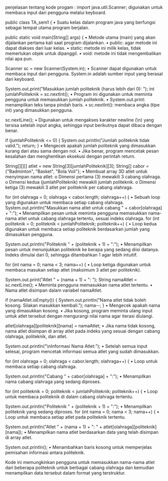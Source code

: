  penjelasan tentang kode progam :
import java.util.Scanner;
 digunakan untuk membaca input dari pengguna melalui keyboard.

public class TA_sem1 {
•	Suatu kelas dalam program java yang berfungsi sebagai tempat utama program berjalan.

public static void main(String[] args) {
•	Metode utama (main) yang akan dijalankan pertama kali saat program dijalankan.
•	public: agar metode ini dapat diakses dari luar kelas.
•	static: metode ini milik kelas, tidak memerlukan objek untuk dipanggil.
•	void: metode ini tidak mengembalikan nilai apa pun.

Scanner sc = new Scanner(System.in);
•	 Scanner dapat digunakan untuk membaca input dari pengguna. System.in adalah sumber input yang berasal dari keyboard.

System.out.print("Masukkan jumlah politeknik (harus lebih dari 0): ");
int jumlahPoliteknik = sc.nextInt();
•	Program ini digunakan untuk meminta pengguna untuk memasukkan jumlah politeknik.
•	System.out.print: menampilkan teks tanpa pindah baris.
•	sc.nextInt(): membaca angka (tipe int) yang dimasukkan pengguna.

sc.nextLine();
•	Digunakan untuk mengakses karakter newline (\n) yang tersisa setelah input angka, sehingga input berikutnya dapat dibaca dengan benar.

if (jumlahPoliteknik <= 0) {
    System.out.println("Jumlah politeknik tidak valid.");
    return; 
}
•	Mengecek apakah jumlah politeknik yang dimasukkan kurang dari atau sama dengan nol.
•	Jika benar, program mencetak pesan kesalahan dan menghentikan eksekusi dengan perintah return.

String[][][] atlet = new String[3][jumlahPoliteknik][3];
String[] cabor = {"Badminton", "Basket", "Bola Voli"};
•	Membuat array 3D atlet untuk menyimpan nama atlet: 
o	Dimensi pertama (3) mewakili 3 cabang olahraga.
o	Dimensi kedua (jumlahPoliteknik) mewakili jumlah politeknik.
o	Dimensi ketiga (3) mewakili 3 atlet per politeknik per cabang olahraga.

for (int olahraga = 0; olahraga < cabor.length; olahraga++) {
•	Sebuah loop yang digunakan untuk membaca setiap cabang olahraga. 
System.out.println("Masukkan nama atlet untuk cabang " + cabor[olahraga] + ":");
•	Menampilkan pesan untuk meminta pengguna memasukkan nama-nama atlet untuk cabang olahraga tertentu, sesuai indeks olahraga.
for (int politeknik = 0; politeknik < jumlahPoliteknik; politeknik++) {
•	Loop kedua digunakan untuk membaca  setiap politeknik berdasarkan jumlah yang dimasukkan pengguna.

System.out.println("Politeknik " + (politeknik + 1) + ":");
•	Menampilkan pesan untuk menunjukkan politeknik ke berapa yang sedang diisi datanya. Indeks dimulai dari 0, sehingga ditambahkan 1 agar lebih intuitif.

for (int nama = 0; nama < 3; nama++) {
•	Loop ketiga digunakan untuk membaca masukan setiap atlet (maksimum 3 atlet per politeknik).

System.out.print("Atlet " + (nama + 1) + ": ");
String namaAtlet = sc.nextLine();
•	Meminta pengguna memasukkan nama atlet tertentu.
•	Nama atlet disimpan dalam variabel namaAtlet.

if (namaAtlet.isEmpty()) {
    System.out.println("Nama atlet tidak boleh kosong. Silakan masukkan kembali.");
    nama--;
}
•	Mengecek apakah nama yang dimasukkan kosong.
•	Jika kosong, program meminta ulang input untuk atlet tersebut dengan mengurangi nilai nama agar iterasi diulangi.

atlet[olahraga][politeknik][nama] = namaAtlet;
•	Jika nama tidak kosong, nama atlet disimpan di array atlet pada indeks yang sesuai dengan cabang olahraga, politeknik, dan atlet.

System.out.println("\nInformasi Nama Atlet:");
•	Setelah semua input selesai, program mencetak informasi semua atlet yang sudah dimasukkan.

for (int olahraga = 0; olahraga < cabor.length; olahraga++) {
•	Loop untuk membaca setiap cabang olahraga.

System.out.println("Cabang " + cabor[olahraga] + ":");
•	Menampilkan nama cabang olahraga yang sedang diproses.

for (int politeknik = 0; politeknik < jumlahPoliteknik; politeknik++) {
•	Loop untuk membaca politeknik di dalam cabang olahraga tertentu.

System.out.println("Politeknik " + (politeknik + 1) + ":");
•	Menampilkan politeknik yang sedang diproses.
for (int nama = 0; nama < 3; nama++) {
•	Loop untuk membaca setiap atlet pada politeknik tertentu.

System.out.println("Atlet " + (nama + 1) + ": " + atlet[olahraga][politeknik][nama]);
•	Menampilkan nama atlet berdasarkan data yang telah disimpan di array atlet.

System.out.println();
•	Menambahkan baris kosong untuk memperjelas pemisahan informasi antara politeknik.

Kode ini memungkinkan pengguna untuk memasukkan nama-nama atlet dari beberapa politeknik untuk berbagai cabang olahraga dan kemudian menampilkan data tersebut dalam format yang terstruktur.

